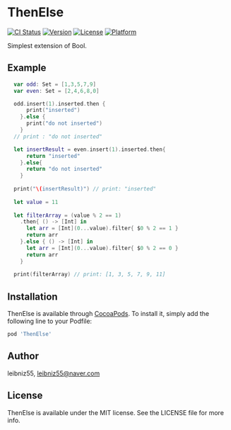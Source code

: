 # ThenElse

[![CI Status](https://img.shields.io/travis/leibniz55/ThenElse.svg?style=flat)](https://travis-ci.org/leibniz55/ThenElse)
[![Version](https://img.shields.io/cocoapods/v/ThenElse.svg?style=flat)](https://cocoapods.org/pods/ThenElse)
[![License](https://img.shields.io/cocoapods/l/ThenElse.svg?style=flat)](https://cocoapods.org/pods/ThenElse)
[![Platform](https://img.shields.io/cocoapods/p/ThenElse.svg?style=flat)](https://cocoapods.org/pods/ThenElse)

Simplest extension of Bool.

## Example

```swift
  var odd: Set = [1,3,5,7,9]
  var even: Set = [2,4,6,8,0]

  odd.insert(1).inserted.then {
      print("inserted")
    }.else {
      print("do not inserted")
    }
  // print : "do not inserted"

  let insertResult = even.insert(1).inserted.then{
      return "inserted"
    }.else{
      return "do not inserted"
    }
    
  print("\(insertResult)") // print: "inserted"
    
  let value = 11
    
  let filterArray = (value % 2 == 1)
    .then{ () -> [Int] in
      let arr = [Int](0...value).filter{ $0 % 2 == 1 }
      return arr
    }.else { () -> [Int] in
      let arr = [Int](0...value).filter{ $0 % 2 == 0 }
      return arr
    }
    
  print(filterArray) // print: [1, 3, 5, 7, 9, 11]
```

## Installation

ThenElse is available through [CocoaPods](https://cocoapods.org). To install
it, simply add the following line to your Podfile:

```ruby
pod 'ThenElse'
```

## Author

leibniz55, leibniz55@naver.com

## License

ThenElse is available under the MIT license. See the LICENSE file for more info.
